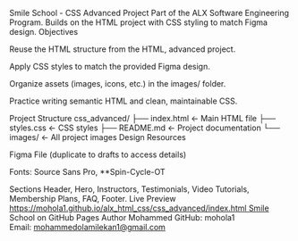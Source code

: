 Smile School - CSS Advanced Project
Part of the ALX Software Engineering Program. Builds on the HTML project with CSS styling to match Figma design.
Objectives

Reuse the HTML structure from the HTML, advanced project.

Apply CSS styles to match the provided Figma design.

Organize assets (images, icons, etc.) in the images/ folder.

Practice writing semantic HTML and clean, maintainable CSS.

Project Structure css_advanced/ ├── index.html ← Main HTML file ├── styles.css ← CSS styles ├── README.md ← Project documentation └── images/ ← All project images
Design Resources

Figma File (duplicate to drafts to access details)

Fonts: Source Sans Pro, **Spin-Cycle-OT

Sections
Header, Hero, Instructors, Testimonials, Video Tutorials, Membership Plans, FAQ, Footer.
Live Preview
https://mohola1.github.io/alx_html_css/css_advanced/index.html Smile School on GitHub Pages
Author
Mohammed GitHub: mohola1 Email: mohammedolamilekan1@gmail.com
